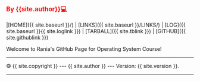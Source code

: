 <span style="color:red; font-weight:bold; font-size:larger;">By {{site.author}}💻</span>
<br><br>
|[HOME]({{ site.baseurl }}/) | [LINKS]({{ site.baseurl }}/LINKS/) | [LOG]({{ site.baseurl }}{{ site.loglink }}) | [TARBALL]({{ site.tblink }}) | [GITHUB]({{ site.githublink }})
<br>

Welcome to Rania's GitHub Page for Operating System Course!
<br>
<hr>
&copy; {{ site.copyright }} --- {{ site.author }} --- Version: {{ site.version }}.
<hr>
<br>
